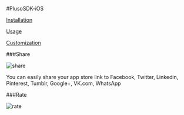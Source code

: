 #PlusoSDK-iOS

[Installation](https://github.com/RV-Labs/PlusoSDK-iOS/wiki#installation)

[Usage](https://github.com/RV-Labs/PlusoSDK-iOS/wiki#usage)

[Customization](https://github.com/RV-Labs/PlusoSDK-iOS/wiki#customization)


###Share

![share](https://github.com/RV-Labs/PlusoSDK-iOS/blob/master/images/share.gif)

You can easily share your app store link to Facebook, Twitter, Linkedin, Pinterest, Tumblr, Google+, VK.com, WhatsApp



###Rate

![rate](https://github.com/RV-Labs/PlusoSDK-iOS/blob/master/images/rate.gif)
